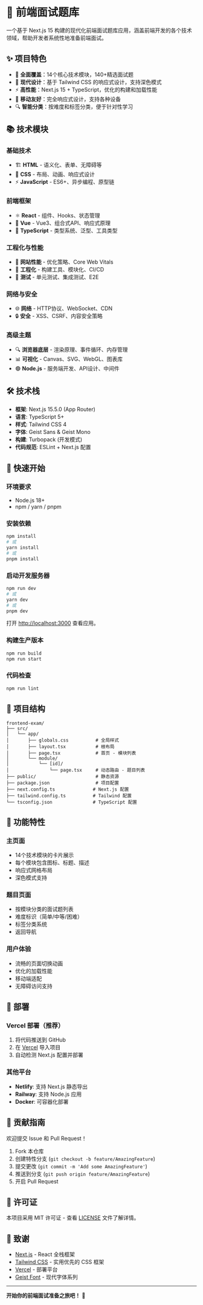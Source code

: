 # 🚀 前端面试题库

一个基于 Next.js 15 构建的现代化前端面试题库应用，涵盖前端开发的各个技术领域，帮助开发者系统性地准备前端面试。

## ✨ 项目特色

- 🎯 **全面覆盖**：14个核心技术模块，140+精选面试题
- 🎨 **现代设计**：基于 Tailwind CSS 的响应式设计，支持深色模式
- ⚡ **高性能**：Next.js 15 + TypeScript，优化的构建和加载性能
- 📱 **移动友好**：完全响应式设计，支持各种设备
- 🔍 **智能分类**：按难度和标签分类，便于针对性学习

## 📚 技术模块

### 基础技术
- 🏗️ **HTML** - 语义化、表单、无障碍等
- 🎨 **CSS** - 布局、动画、响应式设计
- ⚡ **JavaScript** - ES6+、异步编程、原型链

### 前端框架
- ⚛️ **React** - 组件、Hooks、状态管理
- 💚 **Vue** - Vue3、组合式API、响应式原理
- 📘 **TypeScript** - 类型系统、泛型、工具类型

### 工程化与性能
- 🚀 **网站性能** - 优化策略、Core Web Vitals
- 🔧 **工程化** - 构建工具、模块化、CI/CD
- 🧪 **测试** - 单元测试、集成测试、E2E

### 网络与安全
- 🌐 **网络** - HTTP协议、WebSocket、CDN
- 🔒 **安全** - XSS、CSRF、内容安全策略

### 高级主题
- 🔍 **浏览器底层** - 渲染原理、事件循环、内存管理
- 📊 **可视化** - Canvas、SVG、WebGL、图表库
- 🟢 **Node.js** - 服务端开发、API设计、中间件

## 🛠️ 技术栈

- **框架**: Next.js 15.5.0 (App Router)
- **语言**: TypeScript 5+
- **样式**: Tailwind CSS 4
- **字体**: Geist Sans & Geist Mono
- **构建**: Turbopack (开发模式)
- **代码规范**: ESLint + Next.js 配置

## 🚀 快速开始

### 环境要求
- Node.js 18+ 
- npm / yarn / pnpm

### 安装依赖
```bash
npm install
# 或
yarn install
# 或
pnpm install
```

### 启动开发服务器
```bash
npm run dev
# 或
yarn dev
# 或
pnpm dev
```

打开 [http://localhost:3000](http://localhost:3000) 查看应用。

### 构建生产版本
```bash
npm run build
npm run start
```

### 代码检查
```bash
npm run lint
```

## 📁 项目结构

```
frontend-exam/
├── src/
│   └── app/
│       ├── globals.css          # 全局样式
│       ├── layout.tsx           # 根布局
│       ├── page.tsx             # 首页 - 模块列表
│       └── module/
│           └── [id]/
│               └── page.tsx     # 动态路由 - 题目列表
├── public/                      # 静态资源
├── package.json                 # 项目配置
├── next.config.ts              # Next.js 配置
├── tailwind.config.ts          # Tailwind 配置
└── tsconfig.json               # TypeScript 配置
```

## 🎯 功能特性

### 主页面
- 14个技术模块的卡片展示
- 每个模块包含图标、标题、描述
- 响应式网格布局
- 深色模式支持

### 题目页面
- 按模块分类的面试题列表
- 难度标识（简单/中等/困难）
- 标签分类系统
- 返回导航

### 用户体验
- 流畅的页面切换动画
- 优化的加载性能
- 移动端适配
- 无障碍访问支持

## 🚀 部署

### Vercel 部署（推荐）
1. 将代码推送到 GitHub
2. 在 [Vercel](https://vercel.com) 导入项目
3. 自动检测 Next.js 配置并部署

### 其他平台
- **Netlify**: 支持 Next.js 静态导出
- **Railway**: 支持 Node.js 应用
- **Docker**: 可容器化部署

## 🤝 贡献指南

欢迎提交 Issue 和 Pull Request！

1. Fork 本仓库
2. 创建特性分支 (`git checkout -b feature/AmazingFeature`)
3. 提交更改 (`git commit -m 'Add some AmazingFeature'`)
4. 推送到分支 (`git push origin feature/AmazingFeature`)
5. 开启 Pull Request

## 📄 许可证

本项目采用 MIT 许可证 - 查看 [LICENSE](LICENSE) 文件了解详情。

## 🙏 致谢

- [Next.js](https://nextjs.org/) - React 全栈框架
- [Tailwind CSS](https://tailwindcss.com/) - 实用优先的 CSS 框架
- [Vercel](https://vercel.com/) - 部署平台
- [Geist Font](https://vercel.com/font) - 现代字体系列

---

**开始你的前端面试准备之旅吧！** 🎯
